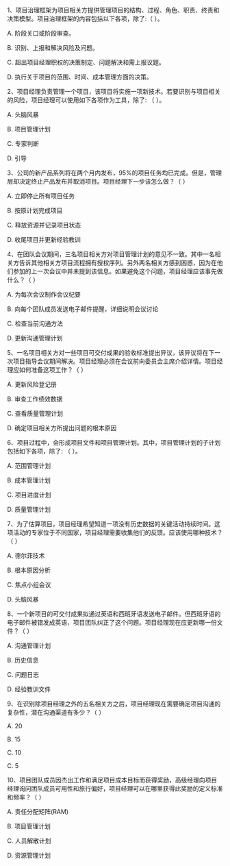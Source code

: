 1、项目治理框架为项目相关方提供管理项目的结构、过程、角色、职责、终责和决策模型。项目治理框架的内容包括以下各项，除了:（ ）。

A. 阶段关口或阶段审查。

B. 识别、上报和解决风险及问题。

C. 超出项目经理职权的决策制定、问题解决和需上报议题。

D. 执行关于项目的范围、时间、成本管理方面的决策。

2、项目经理负责管理一个项目，该项目将实施一项新技术。若要识别与项目相关的风险，项目经理可以使用如下各项作为工具，除了: （   ）。

A. 头脑风暴

B. 项目管理计划

C. 专家判断

D. 引导

3、公司的新产品系列将在两个月内发布，95%的项目任务均已完成。但是，管理层却决定终止产品发布并取消项目。项目经理下一步该怎么做？（  ）

A. 立即停止所有项目任务

B. 按原计划完成项目

C. 释放资源并记录项目状态

D. 收尾项目并更新经验教训

4、在团队会议期间，三名项目相关方对项目管理计划的意见不一致。其中一名相关方告诉其他相关方项目流程拥有授权序列。另外两名相关方感到困惑，因为在他们参加的上一次会议中并未提到该信息。如果避免这个问题，项目经理应该事先做什么？（ ）

A. 为每次会议制作会议纪要

B. 向每个团队成员发送电子邮件提醒，详细说明会议讨论

C. 检查当前沟通方法

D. 更新沟通管理计划

5、一名项目相关方对一些项目可交付成果的验收标准提出异议，该异议将在下一次项目指导会议期间解决。项目经理必须在会议前向委员会主席介绍详情。项目经理应如何准备这项工作？（ ）

A. 更新风险登记册

B. 审查工作绩效数据

C. 查看质量管理计划

D. 确定项目相关方所提出问题的根本原因

6、项目过程中，会形成项目文件和项目管理计划。其中，项目管理计划的子计划包括如下各项，除了: （  ）。

A. 范围管理计划

B. 成本管理计划

C. 项目进度计划

D. 质量管理计划

7、为了估算项目，项目经理希望知道一项没有历史数据的关键活动持续时间。这项活动的专家位于不同国家，项目经理需要收集他们的反馈。应该使用哪种技术？（ ）

A. 德尔菲技术

B. 根本原因分析

C. 焦点小组会议

D. 头脑风暴

8、一个新项目的可交付成果拟通过英语和西班牙语发送电子邮件。但西班牙语的电子邮件被错发成英语，项目团队纠正了这个问题。项目经理现在应更新哪一份文件？（ ）

A. 沟通管理计划

B. 历史信息

C.  问题日志

D. 经验教训文件

9、在识别除项目经理之外的五名相关方之后，项目经理现在需要确定项目沟通的复杂性，潜在沟通渠道有多少？（  ）

A. 20

B. 15

C. 10

C. 5

10、项目团队成员因杰出工作和满足项目成本目标而获得奖励，高级经理向项目经理询问团队成员可用性和旅行偏好，项目经理可以在哪里获得此奖励的定义标准和频率？（ ）

A. 责任分配矩阵\(RAM\)

B. 项目管理计划

C. 人员解散计划

D. 资源管理计划


